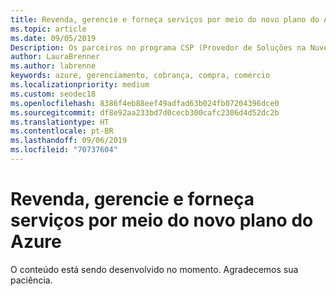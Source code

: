 ```yaml
---
title: Revenda, gerencie e forneça serviços por meio do novo plano do Azure | Partner Center
ms.topic: article
ms.date: 09/05/2019
Description: Os parceiros no programa CSP (Provedor de Soluções na Nuvem) podem simplificar sua capacidade de dar suporte aos clientes do Azure por meio do novo plano do Azure.
author: LauraBrenner
ms.author: labrenne
keywords: azure, gerenciamento, cobrança, compra, comércio
ms.localizationpriority: medium
ms.custom: seodec18
ms.openlocfilehash: 8386f4eb88eef49adfad63b024fb07204396dce0
ms.sourcegitcommit: df8e92aa233bd7d0cecb300cafc2306d4d52dc2b
ms.translationtype: HT
ms.contentlocale: pt-BR
ms.lasthandoff: 09/06/2019
ms.locfileid: "70737604"
---
```

# <a name="resell-manage-and-provide-services-through-the-new-azure-plan"></a>Revenda, gerencie e forneça serviços por meio do novo plano do Azure

O conteúdo está sendo desenvolvido no momento. Agradecemos sua paciência.
